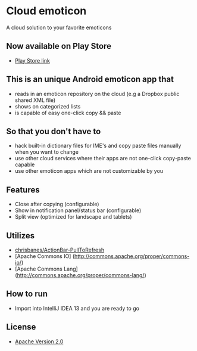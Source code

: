 # Cloud emoticon

A cloud solution to your favorite emoticons

## Now available on Play Store
* [Play Store link](https://play.google.com/store/apps/details?id=org.ktachibana.cloudemoji)

## This is an unique Android emoticon app that
* reads in an emoticon repository on the cloud (e.g a Dropbox public shared XML file)
* shows on categorized lists
* is capable of easy one-click copy && paste

## So that you don't have to
* hack built-in dictionary files for IME's and copy paste files manually when you want to change
* use other cloud services where their apps are not one-click copy-paste capable
* use other emoticon apps which are not customizable by you

## Features
* Close after copying (configurable)
* Show in notification panel/status bar (configurable)
* Split view (optimized for landscape and tablets)

## Utilizes
* [chrisbanes/ActionBar-PullToRefresh](https://github.com/chrisbanes/ActionBar-PullToRefresh)
* [Apache Commons IO] (http://commons.apache.org/proper/commons-io/)
* [Apache Commons Lang] (http://commons.apache.org/proper/commons-lang/)

## How to run
* Import into IntelliJ IDEA 13 and you are ready to go

## License
* [Apache Version 2.0](http://www.apache.org/licenses/LICENSE-2.0)
